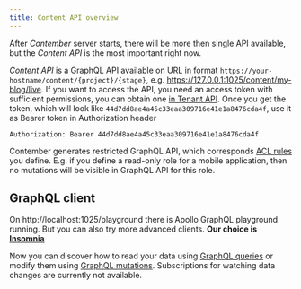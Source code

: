 ```yaml
---
title: Content API overview
---
```


After *Contember* server starts, there will be more then single API available, but the *Content API* is the most important right now.

*Content API* is a GraphQL API available on URL in format `https://your-hostname/content/{project}/{stage}`, e.g. https://127.0.0.1:1025/content/my-blog/live. If you want to access the API, you need an access token with sufficient permissions, you can obtain one [in Tenant API](tenant/overview.md). Once you get the token, which will look like `44d7dd8ae4a45c33eaa309716e41e1a8476cda4f`, use it as Bearer token in Authorization header

```text
Authorization: Bearer 44d7dd8ae4a45c33eaa309716e41e1a8476cda4f
```

Contember generates restricted GraphQL API, which corresponds [ACL rules](schema/acl.md) you define. E.g. if you define a read-only role for a mobile application, then no mutations will be visible in GraphQL API for this role.

## GraphQL client

On http://localhost:1025/playground there is Apollo GraphQL playground running. But you can also try more advanced clients. **Our choice is [Insomnia](https://insomnia.rest/)**

Now you can discover how to read your data using [GraphQL queries](content/queries.md) or modify them using [GraphQL mutations](content/mutations.md). Subscriptions for watching data changes are currently not available.
